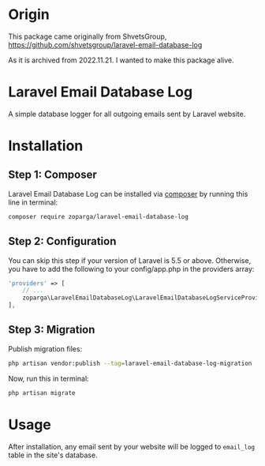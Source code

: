 # Origin

This package came originally from ShvetsGroup, https://github.com/shvetsgroup/laravel-email-database-log

As it is archived from 2022.11.21. I wanted to make this package alive.

# Laravel Email Database Log

A simple database logger for all outgoing emails sent by Laravel website.

# Installation

## Step 1: Composer

Laravel Email Database Log can be installed via [composer](http://getcomposer.org) by running this line in terminal:

```bash
composer require zoparga/laravel-email-database-log
```

## Step 2: Configuration

You can skip this step if your version of Laravel is 5.5 or above. Otherwise, you have to add the following to your config/app.php in the providers array:

```php
'providers' => [
    // ...
    zoparga\LaravelEmailDatabaseLog\LaravelEmailDatabaseLogServiceProvider::class,
],
```

## Step 3: Migration

Publish migration files:

```bash
php artisan vendor:publish --tag=laravel-email-database-log-migration
```

Now, run this in terminal:

```bash
php artisan migrate
```

# Usage

After installation, any email sent by your website will be logged to `email_log` table in the site's database.

